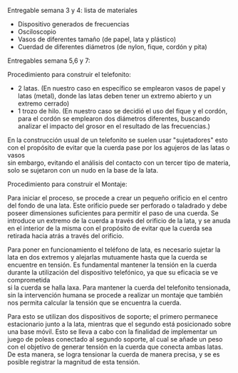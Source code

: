 Entregable semana 3 y 4: lista de materiales
- Dispositivo generados de frecuencias
- Osciloscopio
- Vasos de diferentes tamaño (de papel, lata y plástico)
- Cuerdad de diferentes diámetros (de nylon, fique, cordón y pita)

Entregables semana 5,6 y 7:

Procedimiento para construir el telefonito:

- 2 latas. (En nuestro caso en específico se emplearon vasos de papel y latas (metal), donde las latas deben tener un extremo abierto y un extremo cerrado)
- 1 trozo de hilo. (En nuestro caso se decidió el uso del fique y el cordón, para el cordón se emplearon dos diámetros diferentes, buscando  
analizar el impacto del grosor en el resultado de las frecuencias.)

En la construcción usual de un telefonito se suelen usar "sujetadores" esto con el propósito de evitar que la cuerda pase por los agujeros de las latas o vasos  
sin embargo, evitando el análisis del contacto con un tercer tipo de materia, solo se sujetaron con un nudo en la base de la lata.


Procedimiento para construir el Montaje:

Para iniciar el proceso, se procede a crear un pequeño orificio en el centro del fondo de una lata. Este orificio puede ser perforado o taladrado y 
debe poseer dimensiones suficientes para permitir el paso de una cuerda. Se introduce un extremo de la cuerda a través del orificio de la lata, y se anuda
en el interior de la misma con el propósito de evitar que la cuerda sea retirada hacia atrás a través del orificio.  

Para poner en funcionamiento el teléfono de lata, es necesario sujetar la lata en dos extremos y alejarlas mutuamente hasta que la cuerda se encuentre 
en tensión. Es fundamental mantener la tensión en la cuerda durante la utilización del dispositivo telefónico, ya que su eficacia se ve comprometida   
si la cuerda se halla laxa. Para mantener la cuerda del telefonito tensionada, sin la intervención humana se procede a realizar un montaje que también  
nos permita calcular la tensión que se encuentra la cuerda.

Para esto se utilizan dos dispositivos de soporte; el primero permanece estacionario junto a la lata, mientras que el segundo está posicionado sobre una base móvil. Esto se lleva a cabo con la finalidad de implementar un juego de poleas conectado al segundo soporte, al cual se añade un peso con el objetivo de generar tensión en la cuerda que conecta ambas latas. De esta manera, se logra tensionar la cuerda de manera precisa, y se es posible registrar la magnitud de esta tensión.


 


